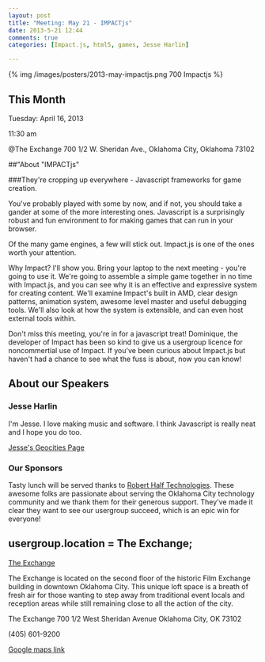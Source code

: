 ```yaml
---
layout: post
title: "Meeting: May 21 - IMPACTjs"
date: 2013-5-21 12:44
comments: true
categories: [Impact.js, html5, games, Jesse Harlin]

---
```

{% img /images/posters/2013-may-impactjs.png 700 Impactjs %}

## This Month

Tuesday: April 16, 2013 

11:30 am

@The Exchange
700 1/2 W. Sheridan Ave.,
Oklahoma City, Oklahoma
73102




##"About "IMPACTjs" 

###They're cropping up everywhere - Javascript frameworks for game creation.

You've probably played with some by now, and if not, you should take a gander at some of the more interesting ones. Javascript is a surprisingly robust and fun environment to for making games that can run in your browser.

Of the many game engines, a few will stick out. Impact.js is one of the ones worth your attention.

Why Impact? I'll show you. Bring your laptop to the next meeting - you're going to use it. We're going to assemble a simple game together in no time with Impact.js, and you can see why it is an effective and expressive system for creating content. We'll examine Impact's built in AMD, clear design patterns, animation system, awesome level master and useful debugging tools. We'll also look at how the system is extensible, and can even host external tools within.

Don't miss this meeting, you're in for a javascript treat! Dominique, the developer of Impact has been so kind to give us a usergroup licence for noncommertial use of Impact. If you've been curious about Impact.js but haven't had a chance to see what the fuss is about, now you can know! 

<!-- more -->

## About our Speakers

### Jesse Harlin
I'm Jesse. I love making music and software. I think Javascript is really neat and I hope you do too.

[Jesse's Geocities Page](http://www.jesseharlin.net/)

### Our Sponsors
Tasty lunch will be served thanks to [Robert Half Technologies](http://www.roberthalftechnology.com/). These awesome folks are passionate about serving the Oklahoma City technology community and we thank them for their generous support. They've made it clear they want to see our usergroup succeed, which is an epic win for everyone!

## usergroup.location = The Exchange;


[The Exchange](http://www.exchangeokc.com/) 

The Exchange is located on the second floor of the historic Film Exchange building in downtown Oklahoma City.  This unique loft space is a breath of fresh air for those wanting to step away from traditional event locals and reception areas while still remaining close to all the action of the city.

The Exchange
700 1/2 West Sheridan Avenue
Oklahoma City, OK 73102

(405) 601-9200    


[Google maps link](https://maps.google.com/maps?q=+700+West+Sheridan+Avenue+Oklahoma+City,+OK+73102&hl=en&sll=37.0625,-95.677068&sspn=83.75977,57.919922&hnear=700+W+Sheridan+Ave,+Oklahoma+City,+Oklahoma+73102&t=m&z=17)

